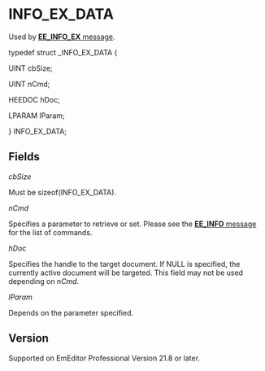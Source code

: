 # INFO\_EX\_DATA

Used by [**EE\_INFO\_EX** message](../message/ee_info_ex).

typedef struct \_INFO\_EX\_DATA {

UINT cbSize;

UINT nCmd;

HEEDOC hDoc;

LPARAM lParam;

} INFO\_EX\_DATA;

## Fields

_cbSize_

Must be sizeof(INFO\_EX\_DATA).

_nCmd_

Specifies a parameter to retrieve or set. Please see the
[**EE\_INFO** message](../message/ee_info) for the list of commands.

_hDoc_

Specifies the handle to the target document. If NULL is specified, the currently active document will be targeted. This field may not be used depending on _nCmd_.

_lParam_

Depends on the parameter specified.

## Version

Supported on EmEditor Professional Version 21.8 or later.
